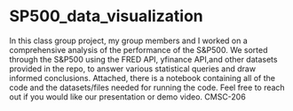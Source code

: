 # SP500_data_visualization
In this class group project, my group members and I worked on a comprehensive analysis of the performance of the S&P500. We sorted through the S&P500 using the FRED API, yfinance API,and other datasets provided in the repo, to answer various statistical queries and draw informed conclusions. Attached, there is a notebook containing all of the code and the datasets/files needed for running the code. Feel free to reach out if you would like our presentation or demo video.
CMSC-206
